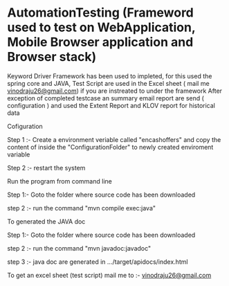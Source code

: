 # AutomationTesting (Frameword used to test on WebApplication, Mobile Browser application and Browser stack)
Keyword Driver Framework has been used to impleted, for this used the spring core and JAVA, 
Test Script are used in the Excel sheet ( mail me vinodraju26@gmail.com) if you are instreated to under the framework 
After exception of completed testcase an summary email report are send ( configuration ) and used the Extent Report and KLOV report for historical data

Cofiguration 

Step 1 :- Create a environment veriable called "encashoffers" and copy the content of inside the "ConfigurationFolder" to newly created enviroment variable

Step 2 :- restart the system

Run the program from command line 

Step 1:- Goto the folder where source code has been downloaded

step 2 :- run the command  "mvn compile exec:java"

To generated the JAVA doc 

Step 1:- Goto the folder where source code has been downloaded

step 2 :- run the command  "mvn javadoc:javadoc"

step 3 :- java doc are generated in .../target/apidocs/index.html

To get an excel sheet (test script) mail me to :- vinodraju26@gmail.com




